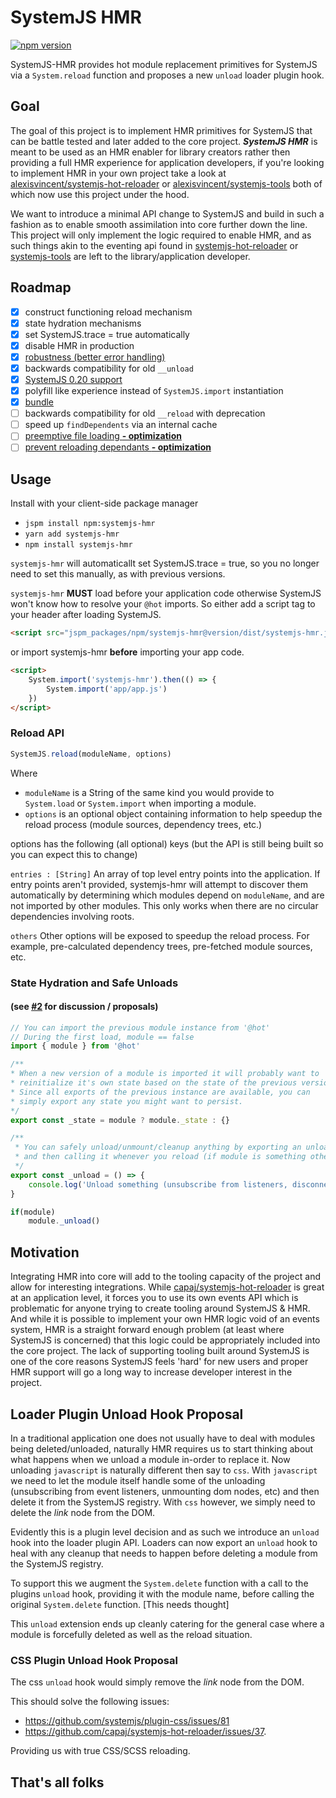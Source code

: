 # SystemJS HMR
[![npm version](https://badge.fury.io/js/systemjs-hmr.svg)](https://badge.fury.io/js/systemjs-hmr)

SystemJS-HMR provides hot module replacement primitives for SystemJS via a ```System.reload``` function and proposes a new `unload` loader plugin hook.

## Goal
The goal of this project is to implement HMR primitives for SystemJS that can be battle tested and later added to the core project.
***SystemJS HMR*** is meant to be used as an HMR enabler for library creators rather then providing a full HMR experience
for application developers, if you're looking to implement HMR in your own project take a look at
[alexisvincent/systemjs-hot-reloader](https://github.com/alexisvincent/systemjs-hot-reloader) or [alexisvincent/systemjs-tools](https://github.com/alexisvincent/systemjs-tools)
both of which now use this project under the hood.

We want to introduce a minimal API change to SystemJS and build in such a fashion as to enable smooth assimilation into core further down the line.
This project will only implement the logic required to enable HMR,
and as such things akin to the eventing api found in [systemjs-hot-reloader](https://github.com/alexisvincent/systemjs-hot-reloader)
or [systemjs-tools](https://github.com/alexisvincent/systemjs-tools) are left to the library/application developer.

## Roadmap
- [x] construct functioning reload mechanism
- [x] state hydration mechanisms
- [x] set SystemJS.trace = true automatically
- [x] disable HMR in production
- [x] [robustness (better error handling)](https://github.com/alexisvincent/systemjs-hmr/issues/11)
- [x] backwards compatibility for old `__unload`
- [x] [SystemJS 0.20 support](https://github.com/alexisvincent/systemjs-hmr/issues/6)
- [x] polyfill like experience instead of `SystemJS.import` instantiation
- [x] [bundle](https://github.com/alexisvincent/systemjs-hmr/issues/10)
- [ ] backwards compatibility for old `__reload` with deprecation
- [ ] speed up `findDependents` via an internal cache
- [ ] [preemptive file loading **- optimization**](https://github.com/alexisvincent/systemjs-hmr/issues/12)
- [ ] [prevent reloading dependants **- optimization**](https://github.com/alexisvincent/systemjs-hmr/issues/12)

## Usage
Install with your client-side package manager
- `jspm install npm:systemjs-hmr`
- `yarn add systemjs-hmr`
- `npm install systemjs-hmr`

`systemjs-hmr` will automaticallt set SystemJS.trace = true, so you no longer
need to set this manually, as with previous versions.

`systemjs-hmr` **MUST** load before your application code otherwise SystemJS
won't know how to resolve your `@hot` imports. So either add a script tag
to your header after loading SystemJS.

```html
<script src="jspm_packages/npm/systemjs-hmr@version/dist/systemjs-hmr.js"></script>
```

or import systemjs-hmr **before** importing your app code.

```html
<script>
    System.import('systemjs-hmr').then(() => {
        System.import('app/app.js')
    })
</script>
```

### Reload API
```js
SystemJS.reload(moduleName, options)
```
Where
- `moduleName` is a String of the same kind you would provide to ```System.load``` or ```System.import``` when importing a module.
- `options` is an optional object containing information to help speedup the reload process (module sources, dependency trees, etc.)

options has the following (all optional) keys (but the API is still being built so you can expect this to change)

`entries : [String]`
An array of top level entry points into the application. If entry points aren't provided, systemjs-hmr will attempt to discover them
automatically by determining which modules depend on `moduleName`, and are not imported by other modules. This only works when there are
no circular dependencies involving roots.

`others` Other options will be exposed to speedup the reload process. For example, pre-calculated dependency trees, pre-fetched module sources, etc.

### State Hydration and Safe Unloads 
#### (see [#2](https://github.com/alexisvincent/systemjs-hmr/issues/2) for discussion / proposals)

```javascript
// You can import the previous module instance from '@hot'
// During the first load, module == false
import { module } from '@hot'

/** 
* When a new version of a module is imported it will probably want to 
* reinitialize it's own state based on the state of the previous version.
* Since all exports of the previous instance are available, you can 
* simply export any state you might want to persist.
*/
export const _state = module ? module._state : {}

/**
 * You can safely unload/unmount/cleanup anything by exporting an unload function
 * and then calling it whenever you reload (if module is something other then false)
 */
export const _unload = () => {
    console.log('Unload something (unsubscribe from listeners, disconnect from socket, etc...)')
}

if(module)
    module._unload()

```

## Motivation
Integrating HMR into core will add to the tooling capacity of the project and allow for interesting integrations.
While [capaj/systemjs-hot-reloader](https://github.com/capaj/systemjs-hot-reloader) is great at an application level,
it forces you to use its own events API which is problematic for anyone trying to create tooling around SystemJS & HMR.
And while it is possible to implement your own HMR logic void of an events system, HMR is a straight forward enough problem
(at least where SystemJS is concerned) that this logic could be appropriately included into the core project.
The lack of supporting tooling built around SystemJS is one of the core reasons SystemJS feels 'hard'
for new users and proper HMR support will go a long way to increase developer interest in the project.

## Loader Plugin Unload Hook Proposal
In a traditional application one does not usually have to deal with modules being deleted/unloaded, naturally HMR requires
us to start thinking about what happens when we unload a module in-order to replace it. Now unloading ```javascript``` is naturally
different then say to ```css```. With ```javascript``` we need to let the module itself handle some of the unloading
(unsubscribing from event listeners, unmounting dom nodes, etc) and then delete it from the SystemJS registry.
With ```css``` however, we simply need to delete the *link* node from the DOM.

Evidently this is a plugin level decision and as such we introduce an ```unload``` hook into the loader plugin API. Loaders can now export
an ```unload``` hook to heal with any cleanup that needs to happen before deleting a module from the SystemJS registry.

To support this we augment the ```System.delete``` function with a call to the plugins ```unload```
hook, providing it with the module name, before calling the original ```System.delete``` function. [This needs thought]

This ```unload``` extension ends up cleanly catering for the general case where a module is forcefully deleted as well as the reload situation.

### CSS Plugin Unload Hook Proposal

The css ```unload``` hook would simply remove the *link* node from the DOM.

This should solve the following issues:
- https://github.com/systemjs/plugin-css/issues/81
- https://github.com/capaj/systemjs-hot-reloader/issues/37.

Providing us with true CSS/SCSS reloading.

## That's all folks
